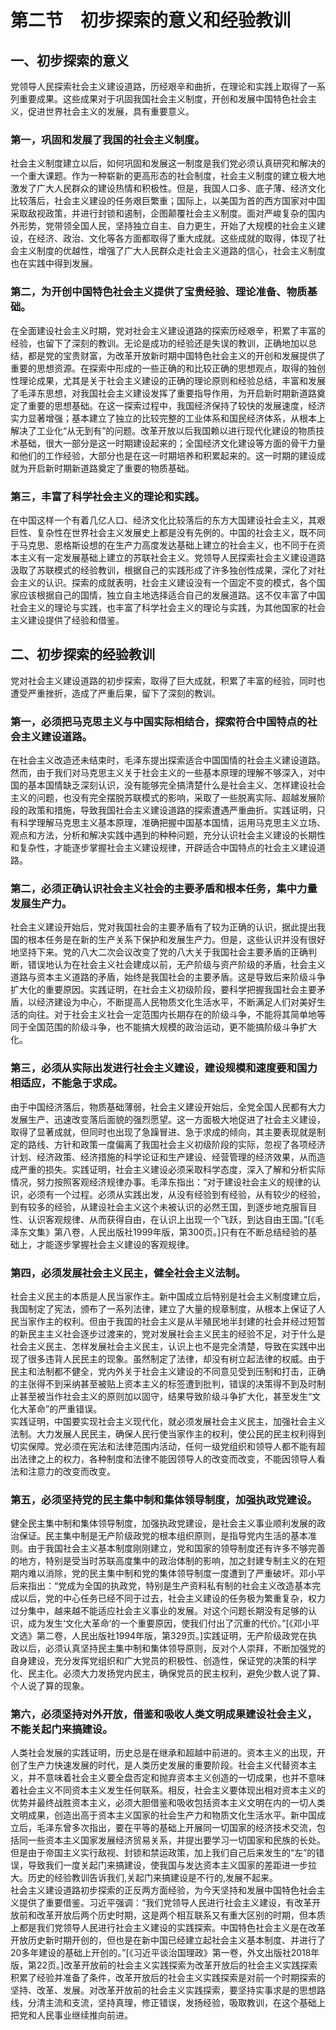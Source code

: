 # 第二节　初步探索的意义和经验教训

## 一、初步探索的意义

党领导人民探索社会主义建设道路，历经艰辛和曲折，在理论和实践上取得了一系列重要成果。这些成果对于巩固我国社会主义制度，开创和发展中国特色社会主义，促进世界社会主义的发展，具有重要意义。  

### 第一，巩固和发展了我国的社会主义制度。

社会主义制度建立以后，如何巩固和发展这一制度是我们党必须认真研究和解决的一个重大课题。作为一种崭新的更高形态的社会制度，社会主义制度的建立极大地激发了广大人民群众的建设热情和积极性。但是，我国人口多、底子薄、经济文化比较落后，社会主义建设的任务艰巨繁重；国际上，以美国为首的西方国家对中国采取敌视政策，并进行封锁和遏制，企图颠覆社会主义制度。面对严峻复杂的国内外形势，党带领全国人民，坚持独立自主、自力更生，开始了大规模的社会主义建设，在经济、政治、文化等各方面都取得了重大成就。这些成就的取得，体现了社会主义制度的优越性，增强了广大人民群众走社会主义道路的信心，社会主义制度也在实践中得到发展。  

### 第二，为开创中国特色社会主义提供了宝贵经验、理论准备、物质基础。

在全面建设社会主义时期，党对社会主义建设道路的探索历经艰辛，积累了丰富的经验，也留下了深刻的教训。无论是成功的经验还是失误的教训，正确地加以总结，都是党的宝贵财富，为改革开放新时期中国特色社会主义的开创和发展提供了重要的思想资源。在探索中形成的一些正确的和比较正确的思想观点，取得的独创性理论成果，尤其是关于社会主义建设的正确的理论原则和经验总结，丰富和发展了毛泽东思想，对我国社会主义建设发挥了重要指导作用，为开启新时期新道路奠定了重要的思想基础。在这一探索过程中，我国经济保持了较快的发展速度，经济实力显著增强；基本建立了独立的比较完整的工业体系和国民经济体系，从根本上解决了工业化“从无到有”的问题。改革开放以后我国赖以进行现代化建设的物质技术基础，很大一部分是这一时期建设起来的；全国经济文化建设等方面的骨干力量和他们的工作经验，大部分也是在这一时期培养和积累起来的。这一时期的建设成就为开启新时期新道路奠定了重要的物质基础。  

### 第三，丰富了科学社会主义的理论和实践。

在中国这样一个有着几亿人口、经济文化比较落后的东方大国建设社会主义，其艰巨性、复杂性在世界社会主义发展史上都是没有先例的。中国的社会主义，既不同于马克思、恩格斯设想的在生产力高度发达基础上建立的社会主义，也不同于在资本主义有一定发展基础上建立的苏联社会主义。党领导人民探索社会主义建设道路汲取了苏联模式的经验教训，根据自己的实践形成了许多独创性成果，深化了对社会主义的认识。探索的成就表明，社会主义建设没有一个固定不变的模式，各个国家应该根据自己的国情，独立自主地选择适合自己的发展道路。这不仅丰富了中国社会主义的理论与实践，也丰富了科学社会主义的理论与实践，为其他国家的社会主义建设提供了经验和借鉴。  

## 二、初步探索的经验教训

党对社会主义建设道路的初步探索，取得了巨大成就，积累了丰富的经验，同时也遭受严重挫折，造成了严重后果，留下了深刻的教训。  

### 第一，必须把马克思主义与中国实际相结合，探索符合中国特点的社会主义建设道路。

在社会主义改造还未结束时，毛泽东提出探索适合中国国情的社会主义建设道路。然而，由于我们对马克思主义关于社会主义的一些基本原理的理解不够深入，对中国的基本国情缺乏深刻认识，没有能够完全搞清楚什么是社会主义、怎样建设社会主义的问题，也没有完全摆脱苏联模式的影响，采取了一些脱离实际、超越发展阶段的政策和措施，导致我国社会主义建设道路的探索遭遇严重曲折。实践证明，只有科学理解马克思主义基本原理，准确把握中国基本国情，运用马克思主义立场、观点和方法，分析和解决实践中遇到的种种问题，充分认识社会主义建设的长期性和复杂性，才能逐步掌握社会主义建设规律，开辟适合中国特点的社会主义建设道路。  

### 第二，必须正确认识社会主义社会的主要矛盾和根本任务，集中力量发展生产力。

社会主义建设开始后，党对我国社会的主要矛盾有了较为正确的认识，据此提出我国的根本任务是在新的生产关系下保护和发展生产力。但是，这些认识并没有很好地坚持下来。党的八大二次会议改变了党的八大关于我国社会主要矛盾的正确判断，错误地认为在社会主义社会建成以前，无产阶级与资产阶级的矛盾，社会主义道路与资本主义道路的矛盾，始终是我国社会的主要矛盾。这是导致后来阶级斗争扩大化的重要原因。实践证明，在社会主义初级阶段，要科学把握我国社会主要矛盾，以经济建设为中心，不断提高人民物质文化生活水平，不断满足人们对美好生活的向往。对于社会主义社会一定范围内长期存在的阶级斗争，不能将其简单地等同于全国范围的阶级斗争，也不能搞大规模的政治运动，更不能搞阶级斗争扩大化。  

### 第三，必须从实际出发进行社会主义建设，建设规模和速度要和国力相适应，不能急于求成。

由于中国经济落后，物质基础薄弱，社会主义建设开始后，全党全国人民都有大力发展生产、迅速改变落后面貌的强烈愿望。这一方面极大地促进了社会主义建设，取得了显著成就，但同时也出现了急躁冒进、急于求成的倾向，其主要表现就是制定的路线、方针和政策一度偏离了我国社会主义初级阶段的实际，忽视了各项经济计划、经济政策、经济措施的科学论证和生产建设、经营管理的经济效果，从而造成严重的损失。实践证明，社会主义建设必须采取科学态度，深入了解和分析实际情况，努力按照客观经济规律办事。毛泽东指出：“对于建设社会主义的规律的认识，必须有一个过程。必须从实践出发，从没有经验到有经验，从有较少的经验，到有较多的经验，从建设社会主义这个未被认识的必然王国，到逐步地克服盲目性、认识客观规律、从而获得自由，在认识上出现一个飞跃，到达自由王国。”[《毛泽东文集》第八卷，人民出版社1999年版，第300页。]只有在不断总结经验的基础上，才能逐步掌握社会主义建设的客观规律。  

### 第四，必须发展社会主义民主，健全社会主义法制。

社会主义民主的本质是人民当家作主。新中国成立后特别是社会主义制度建立后，我国制定了宪法，颁布了一系列法律，建立了大量的规章制度，从根本上保证了人民当家作主的权利。但由于我国的社会主义是从半殖民地半封建的社会并经过短暂的新民主主义社会逐步过渡来的，党对发展社会主义民主的经验不足，对于什么是社会主义民主、怎样发展社会主义民主，认识上也不是完全清楚，导致在实践中出现了很多违背人民民主的现象。虽然制定了法律，却没有树立起法律的权威。由于民主和法制都不健全，党内外关于社会主义建设的不同意见受到压制和打击，正确的主张得不到采纳甚至被贴上资本主义的标签遭到批判，错误的决策得不到及时制止甚至被当作社会主义的原则加以固守，结果导致阶级斗争扩大化，甚至发生“文化大革命”的严重错误。  
实践证明，中国要实现社会主义现代化，就必须发展社会主义民主，加强社会主义法制。大力发展人民民主，确保人民行使当家作主的权利，使公民的民主权利得到切实保障。党必须在宪法和法律范围内活动，任何一级党组织和领导人都不能有超出法律之上的权力，各种制度和法律不能因领导人的改变而改变，不能因领导人看法和注意力的改变而改变。  

### 第五，必须坚持党的民主集中制和集体领导制度，加强执政党建设。

健全民主集中制和集体领导制度，加强执政党建设，是社会主义事业顺利发展的政治保证。民主集中制是无产阶级政党的根本组织原则，是指导党内生活的基本准则。由于我国社会主义基本制度刚刚建立，党和国家的领导制度还有许多不够完善的地方，特别是受当时苏联高度集中的政治体制的影响，加之封建专制主义的在短期内难以消除，党的民主集中制和党的集体领导制度一度遭到了严重破坏。邓小平后来指出：“党成为全国的执政党，特别是生产资料私有制的社会主义改造基本完成以后，党的中心任务已经不同于过去，社会主义建设的任务极为繁重复杂，权力过分集中，越来越不能适应社会主义事业的发展。对这个问题长期没有足够的认识，成为发生‘文化大革命’的一个重要原因，使我们付出了沉重的代价。”[《邓小平文选》第二卷，人民出版社1994年版，第329页。]实践证明，无产阶级政党在执政以后，必须认真坚持民主集中制和集体领导原则，反对个人崇拜，不断加强党的自身建设，充分发挥党组织和广大党员的积极性、创造性，保证党的决策的科学化、民主化。必须大力发扬党内民主，确保党员的民主权利，避免少数人说了算、个人说了算的现象。  

### 第六，必须坚持对外开放，借鉴和吸收人类文明成果建设社会主义，不能关起门来搞建设。

人类社会发展的实践证明，历史总是在继承和超越中前进的。资本主义的出现，开创了生产力快速发展的时代，是人类历史发展的重要阶段。社会主义代替资本主义，并不意味着社会主义要全盘否定和抛弃资本主义创造的一切成果，也并不意味着社会主义不同资本主义发生任何联系。相反，社会主义要体现出相对资本主义的优势并最终战胜资本主义，必须大胆借鉴和吸收包括资本主义文明在内的一切人类文明成果，创造出高于资本主义国家的社会生产力和物质文化生活水平。新中国成立后，毛泽东曾多次指出，要在平等的基础上开展同一切国家的经济技术交流，包括同一些资本主义国家发展经济贸易关系，并提出要学习一切国家和民族的长处。但是由于帝国主义实行敌视、封锁和禁运政策，加上我们自己后来发生的“左”的错误，导致我们一度关起门来搞建设，使我国与发达资本主义国家的差距进一步拉大。历史的经验教训告诉我们,关起门来搞建设是不行的,发展不起来。  
社会主义建设道路初步探索的正反两方面经验，为今天坚持和发展中国特色社会主义提供了重要借鉴。习近平强调：“我们党领导人民进行社会主义建设，有改革开放前和改革开放后两个历史时期，这是两个相互联系又有重大区别的时期，但本质上都是我们党领导人民进行社会主义建设的实践探索。中国特色社会主义是在改革开放历史新时期开创的，但也是在新中国已经建立起社会主义基本制度、并进行了20多年建设的基础上开创的。”[《习近平谈治国理政》第一卷，外文出版社2018年版，第22页。]改革开放前的社会主义实践探索为改革开放后的社会主义实践探索积累了经验并准备了条件，改革开放后的社会主义实践探索是对前一个时期探索的坚持、改革、发展。对改革开放前的社会主义实践探索，要坚持实事求是的思想路线，分清主流和支流，坚持真理，修正错误，发扬经验，吸取教训，在这个基础上把党和人民事业继续推向前进。  
